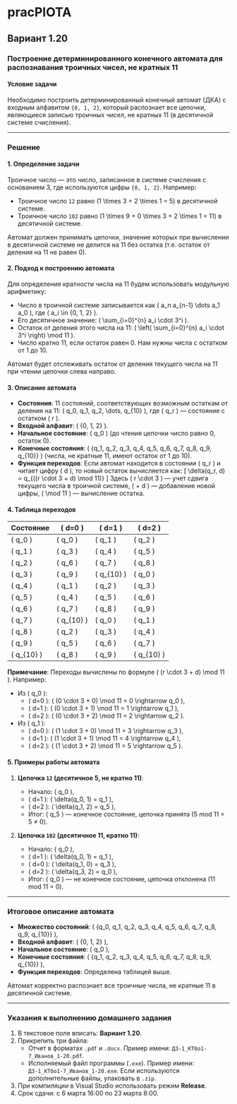 # pracPIOTA

## Вариант 1.20

### Построение детерминированного конечного автомата для распознавания троичных чисел, не кратных 11

#### Условие задачи
Необходимо построить детерминированный конечный автомат (ДКА) с входным алфавитом `{0, 1, 2}`, который распознает все цепочки, являющиеся записью троичных чисел, не кратных 11 (в десятичной системе счисления).

---

### Решение

#### 1. Определение задачи
Троичное число — это число, записанное в системе счисления с основанием 3, где используются цифры `{0, 1, 2}`. Например:
- Троичное число `12` равно \(1 \times 3 + 2 \times 1 = 5\) в десятичной системе.
- Троичное число `102` равно \(1 \times 9 + 0 \times 3 + 2 \times 1 = 11\) в десятичной системе.

Автомат должен принимать цепочки, значение которых при вычислении в десятичной системе не делится на 11 без остатка (т.е. остаток от деления на 11 не равен 0).

#### 2. Подход к построению автомата
Для определения кратности числа на 11 будем использовать модульную арифметику:
- Число в троичной системе записывается как \( a_n a_{n-1} \dots a_1 a_0 \), где \( a_i \in \{0, 1, 2\} \).
- Его десятичное значение: \( \sum_{i=0}^{n} a_i \cdot 3^i \).
- Остаток от деления этого числа на 11: \( \left( \sum_{i=0}^{n} a_i \cdot 3^i \right) \mod 11 \).
- Число кратно 11, если остаток равен 0. Нам нужны числа с остатком от 1 до 10.

Автомат будет отслеживать остаток от деления текущего числа на 11 при чтении цепочки слева направо.

#### 3. Описание автомата
- **Состояния**: 11 состояний, соответствующих возможным остаткам от деления на 11: \( q_0, q_1, q_2, \dots, q_{10} \), где \( q_r \) — состояние с остатком \( r \).
- **Входной алфавит**: \( \{0, 1, 2\} \).
- **Начальное состояние**: \( q_0 \) (до чтения цепочки число равно 0, остаток 0).
- **Конечные состояния**: \( \{q_1, q_2, q_3, q_4, q_5, q_6, q_7, q_8, q_9, q_{10}\} \) (числа, не кратные 11, имеют остаток от 1 до 10).
- **Функция переходов**: Если автомат находится в состоянии \( q_r \) и читает цифру \( d \), то новый остаток вычисляется как:
  \[
  \delta(q_r, d) = q_{((r \cdot 3 + d) \mod 11)}
  \]
  Здесь \( r \cdot 3 \) — учет сдвига текущего числа в троичной системе, \( + d \) — добавление новой цифры, \( \mod 11 \) — вычисление остатка.

#### 4. Таблица переходов

| Состояние | \( d=0 \) | \( d=1 \) | \( d=2 \) |
|-----------|-----------|-----------|-----------|
| \( q_0 \) | \( q_0 \) | \( q_1 \) | \( q_2 \) |
| \( q_1 \) | \( q_3 \) | \( q_4 \) | \( q_5 \) |
| \( q_2 \) | \( q_6 \) | \( q_7 \) | \( q_8 \) |
| \( q_3 \) | \( q_9 \) | \( q_{10} \) | \( q_0 \) |
| \( q_4 \) | \( q_1 \) | \( q_2 \) | \( q_3 \) |
| \( q_5 \) | \( q_4 \) | \( q_5 \) | \( q_6 \) |
| \( q_6 \) | \( q_7 \) | \( q_8 \) | \( q_9 \) |
| \( q_7 \) | \( q_{10} \) | \( q_0 \) | \( q_1 \) |
| \( q_8 \) | \( q_2 \) | \( q_3 \) | \( q_4 \) |
| \( q_9 \) | \( q_5 \) | \( q_6 \) | \( q_7 \) |
| \( q_{10} \) | \( q_8 \) | \( q_9 \) | \( q_{10} \) |

**Примечание**: Переходы вычислены по формуле \( (r \cdot 3 + d) \mod 11 \). Например:
- Из \( q_0 \): 
  - \( d=0 \): \( (0 \cdot 3 + 0) \mod 11 = 0 \rightarrow q_0 \),
  - \( d=1 \): \( (0 \cdot 3 + 1) \mod 11 = 1 \rightarrow q_1 \),
  - \( d=2 \): \( (0 \cdot 3 + 2) \mod 11 = 2 \rightarrow q_2 \).
- Из \( q_1 \):
  - \( d=0 \): \( (1 \cdot 3 + 0) \mod 11 = 3 \rightarrow q_3 \),
  - \( d=1 \): \( (1 \cdot 3 + 1) \mod 11 = 4 \rightarrow q_4 \),
  - \( d=2 \): \( (1 \cdot 3 + 2) \mod 11 = 5 \rightarrow q_5 \).

#### 5. Примеры работы автомата

1. **Цепочка `12` (десятичное 5, не кратно 11)**:
   - Начало: \( q_0 \),
   - \( d=1 \): \( \delta(q_0, 1) = q_1 \),
   - \( d=2 \): \( \delta(q_1, 2) = q_5 \),
   - Итог: \( q_5 \) — конечное состояние, цепочка принята (5 mod 11 = 5 ≠ 0).

2. **Цепочка `102` (десятичное 11, кратно 11)**:
   - Начало: \( q_0 \),
   - \( d=1 \): \( \delta(q_0, 1) = q_1 \),
   - \( d=0 \): \( \delta(q_1, 0) = q_3 \),
   - \( d=2 \): \( \delta(q_3, 2) = q_0 \),
   - Итог: \( q_0 \) — не конечное состояние, цепочка отклонена (11 mod 11 = 0).

---

### Итоговое описание автомата
- **Множество состояний**: \( \{q_0, q_1, q_2, q_3, q_4, q_5, q_6, q_7, q_8, q_9, q_{10}\} \),
- **Входной алфавит**: \( \{0, 1, 2\} \),
- **Начальное состояние**: \( q_0 \),
- **Конечные состояния**: \( \{q_1, q_2, q_3, q_4, q_5, q_6, q_7, q_8, q_9, q_{10}\} \),
- **Функция переходов**: Определена таблицей выше.

Автомат корректно распознает все троичные числа, не кратные 11 в десятичной системе.

---

### Указания к выполнению домашнего задания
1. В текстовое поле вписать: **Вариант 1.20**.
2. Прикрепить три файла:
   - Отчет в форматах `.pdf` и `.docx`. Пример имени: `ДЗ-1_КТбо1-7_Иванов_1-20.pdf`.
   - Исполняемый файл программы (`.exe`). Пример имени: `ДЗ-1_КТбо1-7_Иванов_1-20.exe`. Если используются дополнительные файлы, упаковать в `.zip`.
3. При компиляции в Visual Studio использовать режим **Release**.
4. Срок сдачи: с 6 марта 16:00 по 23 марта 8:00.
